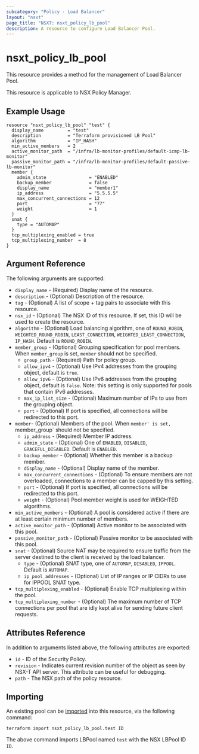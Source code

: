 ```yaml
---
subcategory: "Policy - Load Balancer"
layout: "nsxt"
page_title: "NSXT: nsxt_policy_lb_pool"
description: A resource to configure Load Balancer Pool.
---
```


# nsxt_policy_lb_pool

This resource provides a method for the management of Load Balancer Pool.

This resource is applicable to NSX Policy Manager.
 
## Example Usage

```hcl
resource "nsxt_policy_lb_pool" "test" {
  display_name         = "test"
  description          = "Terraform provisioned LB Pool"
  algorithm            = "IP_HASH"
  min_active_members   = 2
  active_monitor_path  = "/infra/lb-monitor-profiles/default-icmp-lb-monitor"
  passive_monitor_path = "/infra/lb-monitor-profiles/default-passive-lb-monitor"
  member {
    admin_state                = "ENABLED"
    backup_member              = false
    display_name               = "member1"
    ip_address                 = "5.5.5.5"
    max_concurrent_connections = 12
    port                       = "77"
    weight                     = 1
  }
  snat {
    type = "AUTOMAP"
  }
  tcp_multiplexing_enabled = true
  tcp_multiplexing_number  = 8
}
```

## Argument Reference

The following arguments are supported:

* `display_name` - (Required) Display name of the resource.
* `description` - (Optional) Description of the resource.
* `tag` - (Optional) A list of scope + tag pairs to associate with this resource.
* `nsx_id` - (Optional) The NSX ID of this resource. If set, this ID will be used to create the resource.
* `algorithm` - (Optional) Load balancing algorithm, one of `ROUND_ROBIN`, `WEIGHTED_ROUND_ROBIN`, `LEAST_CONNECTION`, `WEIGHTED_LEAST_CONNECTION`, `IP_HASH`. Default is `ROUND_ROBIN`.
* `member_group` - (Optional) Grouping specification for pool members. When `member_group` is set, `member` should not be specified.
  * `group_path` - (Required) Path for policy group.
  * `allow_ipv4` - (Optional) Use IPv4 addresses from the grouping object, default is `true`.
  * `allow_ipv6` - (Optional) Use IPv6 addresses from the grouping object, default is `false`. Note: this setting is only supported for pools that contain IPv6 addresses.
  * `max_ip_list_size` - (Optional) Maximum number of IPs to use from the grouping object.
  * `port` - (Optional) If port is specified, all connections will be redirected to this port.
* `member`- (Optional) Members of the pool. When `member' is set, `member_group` should not be specified.
  * `ip_address` - (Required) Member IP address.
  * `admin_state` - (Optional) One of `ENABLED`, `DISABLED`, `GRACEFUL_DISABLED`. Default is `ENABLED`.
  * `backup_member` - (Optional) Whether this member is a backup member.
  * `display_name` - (Optional) Display name of the member.
  * `max_concurrent_connections` - (Optional) To ensure members are not overloaded, connections to a member can be capped by this setting.
  * `port` - (Optional) If port is specified, all connections will be redirected to this port.
  * `weight` - (Optional) Pool member weight is used for WEIGHTED algorithms.
* `min_active_members` - (Optional) A pool is considered active if there are at least certain minimum number of members.
* `active_monitor_path` - (Optional) Active monitor to be associated with this pool.
* `passive_monitor_path` - (Optional) Passive monitor to be associated with this pool.
* `snat` - (Optional) Source NAT may be required to ensure traffic from the server destined to the client is received by the load balancer.
  * `type` - (Optional) SNAT type, one of `AUTOMAP`, `DISABLED`, `IPPOOL`. Default is `AUTOMAP`.
  * `ip_pool_addresses` - (Optional) List of IP ranges or IP CIDRs to use for IPPOOL SNAT type.
* `tcp_multiplexing_enabled` - (Optional) Enable TCP multiplexing within the pool.
* `tcp_multiplexing_number` - (Optional) The maximum number of TCP connections per pool that are idly kept alive for sending future client requests.

## Attributes Reference

In addition to arguments listed above, the following attributes are exported:

* `id` - ID of the Security Policy.
* `revision` - Indicates current revision number of the object as seen by NSX-T API server. This attribute can be useful for debugging.
* `path` - The NSX path of the policy resource.

## Importing

An existing pool can be [imported][docs-import] into this resource, via the following command:

[docs-import]: https://www.terraform.io/cli/import

```
terraform import nsxt_policy_lb_pool.test ID
```

The above command imports LBPool named `test` with the NSX LBPool ID `ID`.
